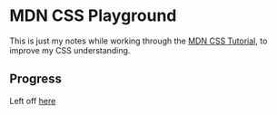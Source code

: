 # MDN CSS Playground

This is just my notes while working through the [MDN CSS Tutorial](https://developer.mozilla.org/en-US/docs/Learn/CSS), to improve my CSS understanding.

## Progress

Left off [here](https://developer.mozilla.org/en-US/docs/Learn/CSS/Styling_text/Styling_lists#list-specific_styles)
